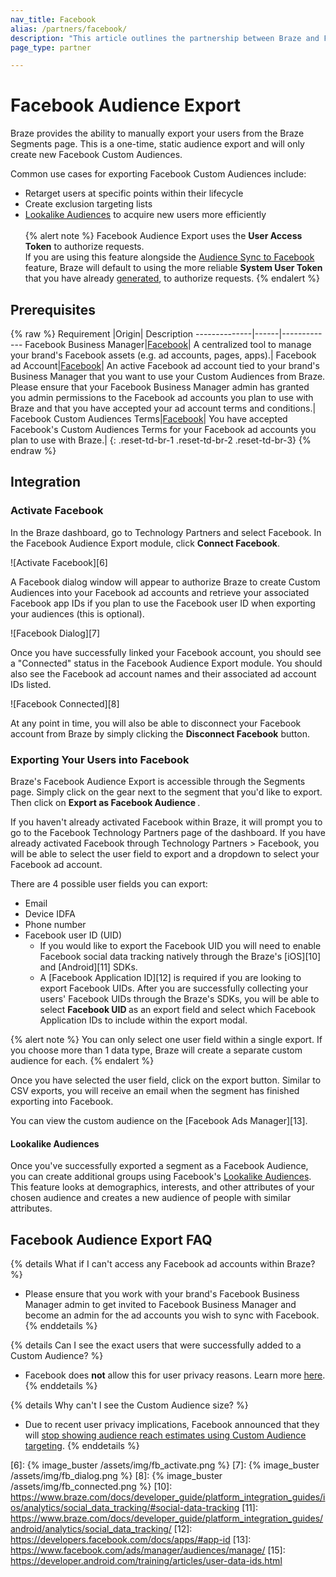 ```yaml
---
nav_title: Facebook
alias: /partners/facebook/
description: "This article outlines the partnership between Braze and Facebook, a leading social platform for brands to reach and engage with their customers."
page_type: partner

---
```


# Facebook Audience Export

Braze provides the ability to manually export your users from the Braze Segments page. This is a one-time, static audience export and will only create new Facebook Custom Audiences.

Common use cases for exporting Facebook Custom Audiences include:
- Retarget users at specific points within their lifecycle
- Create exclusion targeting lists
- [Lookalike Audiences][4] to acquire new users more efficiently
<br><br>
{% alert note %}
Facebook Audience Export uses the __User Access Token__ to authorize requests.<br>
If you are using this feature alongside the [Audience Sync to Facebook]({{site.baseurl}}/audience_sync_facebook/) feature, Braze will default to using the more reliable __System User Token__ that you have already [generated]({{site.baseurl}}/audience_sync_facebook/#facebook-system-user-access-token), to authorize requests.
{% endalert %}

## Prerequisites

{% raw %}
Requirement   |Origin| Description
--------------|------|-------------
Facebook Business Manager|[Facebook][1]| A centralized tool to manage your brand's Facebook assets (e.g. ad accounts, pages, apps).|
Facebook ad Account|[Facebook][2]| An active Facebook ad account tied to your brand's Business Manager that you want to use your Custom Audiences from Braze. <br> Please ensure that your Facebook Business Manager admin has granted you admin permissions to the Facebook ad accounts you plan to use with Braze and that you have accepted your ad account terms and conditions.|
Facebook Custom Audiences Terms|[Facebook][3]| You have accepted Facebook's Custom Audiences Terms for your Facebook ad accounts you plan to use with Braze.|
{: .reset-td-br-1 .reset-td-br-2 .reset-td-br-3}
{% endraw %}

## Integration

### Activate Facebook

In the Braze dashboard, go to Technology Partners and select Facebook. In the Facebook Audience Export module, click <b>Connect Facebook</b>.

![Activate Facebook][6]

A Facebook dialog window will appear to authorize Braze to create Custom Audiences into your Facebook ad accounts and retrieve your associated Facebook app IDs if you plan to use the Facebook user ID when exporting your audiences (this is optional).

![Facebook Dialog][7]

Once you have successfully linked your Facebook account, you should see a "Connected" status in the Facebook Audience Export module. You should also see the Facebook ad account names and their associated ad account IDs listed.

![Facebook Connected][8]

At any point in time, you will also be able to disconnect your Facebook account from Braze by simply clicking the <b>Disconnect Facebook</b> button.

### Exporting Your Users into Facebook

Braze's Facebook Audience Export is accessible through the Segments page. Simply click on the gear next to the segment that you'd like to export. Then click on <b> Export as Facebook Audience </b>.

If you haven't already activated Facebook within Braze, it will prompt you to go to the Facebook Technology Partners page of the dashboard. If you have already activated Facebook through Technology Partners > Facebook, you will be able to select the user field to export and a dropdown to select your Facebook ad account.

There are 4 possible user fields you can export:  

- Email
- Device IDFA
- Phone number
- Facebook user ID (UID)
  - If you would like to export the Facebook UID you will need to enable Facebook social data tracking natively through the  Braze's [iOS][10] and [Android][11] SDKs.
  - A [Facebook Application ID][12] is required if you are looking to export Facebook UIDs. After you are successfully collecting your users' Facebook UIDs through the Braze's SDKs, you will be able to select <b> Facebook UID </b> as an export field and select which Facebook Application IDs to include within the export modal.

{% alert note %}
You can only select one user field within a single export. If you choose more than 1 data type, Braze will create a separate custom audience for each.
{% endalert %}

Once you have selected the user field, click on the export button. Similar to CSV exports, you will receive an email when the segment has finished exporting into Facebook.

You can view the custom audience on the [Facebook Ads Manager][13].

#### Lookalike Audiences

Once you've successfully exported a segment as a Facebook Audience, you can create additional groups using Facebook's [Lookalike Audiences][4]. This feature looks at demographics, interests, and other attributes of your chosen audience and creates a new audience of people with similar attributes.

## Facebook Audience Export FAQ

{% details What if I can't access any Facebook ad accounts within Braze? %}
- Please ensure that you work with your brand's Facebook Business Manager admin to get invited to Facebook Business Manager and become an admin for the ad accounts you wish to sync with Facebook.
{% enddetails %}

{% details Can I see the exact users that were successfully added to a Custom Audience? %}
- Facebook does **not** allow this for user privacy reasons. Learn more [here](https://www.facebook.com/business/help/112061095610075).
{% enddetails %}

{% details Why can't I see the Custom Audience size? %}
- Due to recent user privacy implications, Facebook announced that they will [stop showing audience reach estimates using Custom Audience targeting](https://marketingland.com/exclusive-facebook-will-no-longer-show-audience-reach-estimates-for-custom-audiences-after-vulnerability-detected-236923).
{% enddetails %}

[1]: https://www.facebook.com/business/help/113163272211510?id=180505742745347
[2]: https://www.facebook.com/business/help/910137316041095?id=420299598837059
[3]: https://www.facebook.com/ads/manage/customaudiences/tos.php
[4]: https://www.facebook.com/business/help/164749007013531?id=401668390442328
[5]: https://developers.facebook.com/docs/marketing-apis
[6]: {% image_buster /assets/img/fb_activate.png %}
[7]: {% image_buster /assets/img/fb_dialog.png %}
[8]: {% image_buster /assets/img/fb_connected.png %}
[10]: https://www.braze.com/docs/developer_guide/platform_integration_guides/ios/analytics/social_data_tracking/#social-data-tracking
[11]: https://www.braze.com/docs/developer_guide/platform_integration_guides/android/analytics/social_data_tracking/
[12]: https://developers.facebook.com/docs/apps/#app-id
[13]: https://www.facebook.com/ads/manager/audiences/manage/
[15]: https://developer.android.com/training/articles/user-data-ids.html
